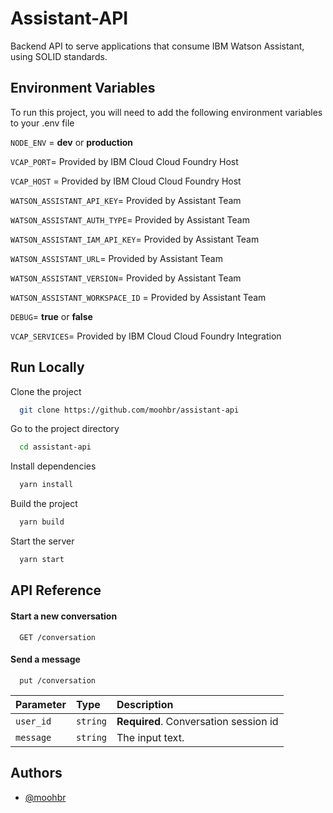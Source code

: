
# Assistant-API

Backend API to serve applications that consume IBM Watson Assistant, using SOLID standards.


## Environment Variables

To run this project, you will need to add the following environment variables to your .env file

`NODE_ENV` = **dev** or **production**

`VCAP_PORT`= Provided by IBM Cloud Cloud Foundry Host

`VCAP_HOST` = Provided by IBM Cloud Cloud Foundry Host

`WATSON_ASSISTANT_API_KEY`= Provided by Assistant Team

`WATSON_ASSISTANT_AUTH_TYPE`= Provided by Assistant Team

`WATSON_ASSISTANT_IAM_API_KEY`= Provided by Assistant Team

`WATSON_ASSISTANT_URL`= Provided by Assistant Team

`WATSON_ASSISTANT_VERSION`= Provided by Assistant Team

`WATSON_ASSISTANT_WORKSPACE_ID` = Provided by Assistant Team

`DEBUG`= **true** or **false**

`VCAP_SERVICES`= Provided by IBM Cloud Cloud Foundry Integration
## Run Locally

Clone the project

```bash
  git clone https://github.com/moohbr/assistant-api
```

Go to the project directory

```bash
  cd assistant-api
```

Install dependencies

```bash
  yarn install
```
Build the project

```bash
  yarn build
```
Start the server

```bash
  yarn start
```


## API Reference

#### Start a new conversation

```http
  GET /conversation
```

#### Send a message

```http
  put /conversation
```

| Parameter | Type     | Description                       |
| :-------- | :------- | :-------------------------------- |
| `user_id`      | `string` | **Required**. Conversation session id |
| `message`      | `string` | The input text. |



## Authors

- [@moohbr](https://www.github.com/moohbr)

